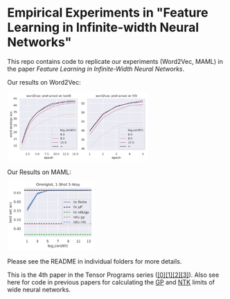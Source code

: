 Empirical Experiments in "Feature Learning in Infinite-width Neural Networks"
========

This repo contains code to replicate our experiments (Word2Vec, MAML) in the paper *Feature Learning in Infinite-Width Neural Networks*.

Our results on Word2Vec:

<img src="word2vec.png" alt="Word2Vec Results" width="325"/>


Our Results on MAML:

<img src="MAML.png" alt="MAML Results" width="200"/>


Please see the README in individual folders for more details.

This is the 4th paper in the Tensor Programs series ([[0]](http://arxiv.org/abs/1902.04760)[[1]](http://arxiv.org/abs/1910.12478)[[2]](http://arxiv.org/abs/2006.14548)[[3]](http://arxiv.org/abs/2009.10685)). Also see here for code in previous papers for calculating the [GP](https://github.com/thegregyang/GP4A) and [NTK](https://github.com/thegregyang/NTK4A) limits of wide neural networks.
